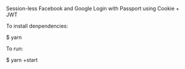 Session-less Facebook and Google Login with Passport using Cookie + JWT


To install denpendencies:

$ yarn

To run:

$ yarn +start

